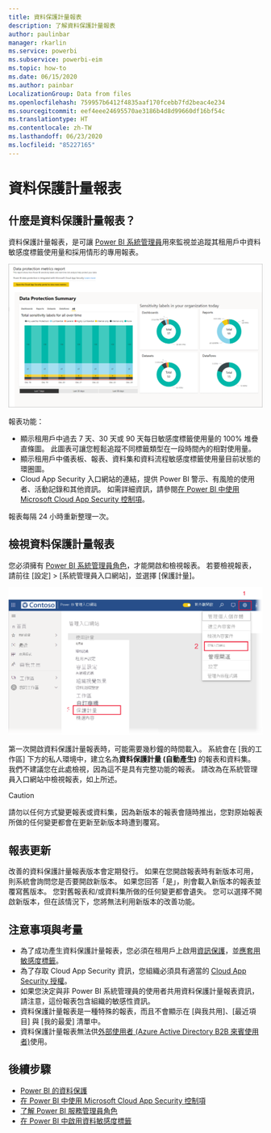 ```yaml
---
title: 資料保護計量報表
description: 了解資料保護計量報表
author: paulinbar
manager: rkarlin
ms.service: powerbi
ms.subservice: powerbi-eim
ms.topic: how-to
ms.date: 06/15/2020
ms.author: painbar
LocalizationGroup: Data from files
ms.openlocfilehash: 759957b6412f4835aaf170fcebb7fd2beac4e234
ms.sourcegitcommit: eef4eee24695570ae3186b4d8d99660df16bf54c
ms.translationtype: HT
ms.contentlocale: zh-TW
ms.lasthandoff: 06/23/2020
ms.locfileid: "85227165"
---
```

# <a name="data-protection-metrics-report"></a>資料保護計量報表

## <a name="what-is-the-data-protection-metrics-report"></a>什麼是資料保護計量報表？
資料保護計量報表，是可讓 [Power BI 系統管理員](../service-admin-role.md)用來監視並追蹤其租用戶中資料敏感度標籤使用量和採用情形的專用報表。

![資料保護計量報表](./media/service-security-data-protection-metrics-report/protection-metrics-seven-days-1.png)
 
報表功能：
* 顯示租用戶中過去 7 天、30 天或 90 天每日敏感度標籤使用量的 100% 堆疊直條圖。 此圖表可讓您輕鬆追蹤不同標籤類型在一段時間內的相對使用量。
* 顯示租用戶中儀表板、報表、資料集和資料流程敏感度標籤使用量目前狀態的環圈圖。
* Cloud App Security 入口網站的連結，提供 Power BI 警示、有風險的使用者、活動記錄和其他資訊。 如需詳細資訊，請參閱[在 Power BI 中使用 Microsoft Cloud App Security 控制項](./service-security-using-microsoft-cloud-app-security-controls.md)。

報表每隔 24 小時重新整理一次。

## <a name="viewing-the-data-protection-metrics-report"></a>檢視資料保護計量報表

您必須擁有 [Power BI 系統管理員角色](../service-admin-role.md)，才能開啟和檢視報表。
若要檢視報表，請前往 [設定] > [系統管理員入口網站]，並選擇 [保護計量]。

![保護計量系統管理入口網站](./media/service-security-data-protection-metrics-report/protection-metrics-admin-portal.png)
 
 
第一次開啟資料保護計量報表時，可能需要幾秒鐘的時間載入。 系統會在 [我的工作區] 下方的私人環境中，建立名為**資料保護計量 (自動產生)** 的報表和資料集。 我們不建議您在此處檢視，因為這不是具有完整功能的報表。 請改為在系統管理員入口網站中檢視報表，如上所述。

> [!CAUTION]
> 請勿以任何方式變更報表或資料集，因為新版本的報表會隨時推出，您對原始報表所做的任何變更都會在更新至新版本時遭到覆寫。

## <a name="report-updates"></a>報表更新

改善的資料保護計量報表版本會定期發行。 如果在您開啟報表時有新版本可用，則系統會詢問您是否要開啟新版本。 如果您回答「是」，則會載入新版本的報表並覆寫舊版本。 您對舊報表和/或資料集所做的任何變更都會遺失。 您可以選擇不開啟新版本，但在該情況下，您將無法利用新版本的改善功能。 
## <a name="notes-and-considerations"></a>注意事項與考量
* 為了成功產生資料保護計量報表，您必須在租用戶上啟用[資訊保護](./service-security-enable-data-sensitivity-labels.md)，並[應套用敏感度標籤](../collaborate-share/service-security-apply-data-sensitivity-labels.md)。 
* 為了存取 Cloud App Security 資訊，您組織必須具有適當的 [Cloud App Security 授權](https://docs.microsoft.com/power-bi/admin/service-security-using-microsoft-cloud-app-security-controls#microsoft-cloud-app-security-licensing)。
* 如果您決定與非 Power BI 系統管理員的使用者共用資料保護計量報表資訊，請注意，這份報表包含組織的敏感性資訊。
* 資料保護計量報表是一種特殊的報表，而且不會顯示在 [與我共用]、[最近項目] 與 [我的最愛] 清單中。
* 資料保護計量報表無法供[外部使用者 (Azure Active Directory B2B 來賓使用者)](../service-admin-azure-ad-b2b.md)使用。
## <a name="next-steps"></a>後續步驟
* [Power BI 的資料保護](./service-security-data-protection-overview.md)
* [在 Power BI 中使用 Microsoft Cloud App Security 控制項](service-security-using-microsoft-cloud-app-security-controls.md)
* [了解 Power BI 服務管理員角色](service-admin-role.md)
* [在 Power BI 中啟用資料敏感度標籤](service-security-enable-data-sensitivity-labels.md)